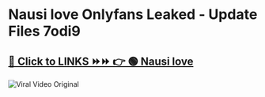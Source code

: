 
 # Nausi love Onlyfans Leaked - Update Files 7odi9

## <h2><a href="https://clipsfans.com/Nausi_love&ref=git">🔗 Click to LINKS ⏩⏩ 👉 🟢 Nausi love </a></h2>

<a href="https://clipsfans.com/Nausi_love&ref=git" rel="nofollow" data-target="animated-image.originalLink"><img src="https://i.ibb.co.com/xMMVF88/686577567.gif" alt="Viral Video Original" style="max-width: 100%; display: inline-block;" data-target="animated-image.originalImage"></a>

